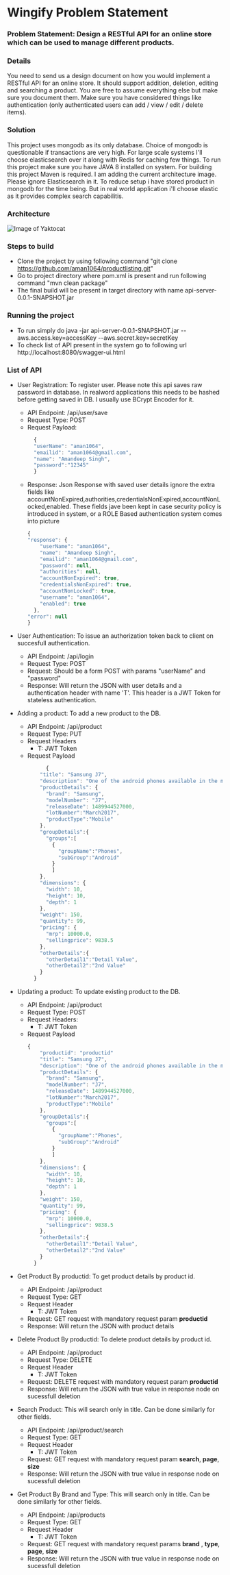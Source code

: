 # Wingify Problem Statement

### Problem Statement: Design a RESTful API for an online store which can be used to manage different products.

### Details
You need to send us a design document on how you would implement a RESTful API for an online store. It should support addition, deletion, editing and searching a product. You are free to assume everything else but make sure you document them. Make sure you have considered things like authentication (only authenticated users can add / view / edit / delete items).

### Solution
This project uses mongodb as its only database.
Choice of mongodb is questionable if transactions are very high.
For large scale systems I'll choose elasticsearch over it along with Redis for caching few things.
To run this project make sure you have JAVA 8 installed on system.
For building this project Maven is required.
I am adding the current architecture image. Please ignore Elasticsearch in it. To reduce setup i have stored product in mongodb for the time being. But in real world application i'll choose elastic as it provides complex search capabilitis.

### Architecture
![Image of Yaktocat](https://studyplatform.s3.amazonaws.com/61f55c69-cc64-4481-8a47-1e384a07c1a4.png) 

### Steps to build
* Clone the project by using following command "git clone https://github.com/aman1064/productlisting.git"
* Go to project directory where pom.xml is present and run following command "mvn clean package"
* The final build will be present in target directory with name api-server-0.0.1-SNAPSHOT.jar

### Running the project
* To run simply do java -jar api-server-0.0.1-SNAPSHOT.jar --aws.access.key=accessKey --aws.secret.key=secretKey
* To check list of API present in the system go to following url http://localhost:8080/swagger-ui.html

### List of API
* User Registration: To register user. Please note this api saves raw password in database. In realword applications this needs to be hashed before getting saved in DB. I usually use BCrypt Encoder for it.
  * API Endpoint: /api/user/save
  * Request Type: POST
  * Request Payload: 
    ```javascript
      {
      "userName": "aman1064",
      "emailid": "aman1064@gmail.com",
      "name": "Amandeep Singh",
      "password":"12345"
      }
    ```
  * Response:
    Json Response with saved user details ignore the extra fields like accountNonExpired,authorities,credentialsNonExpired,accountNonLocked,enabled.
    These fields jave been kept in case security policy is introduced in system, or a ROLE Based authentication system comes into picture
    ```javascript
    {
    "response": {
        "userName": "aman1064",
        "name": "Amandeep Singh",
        "emailid": "aman1064@gmail.com",
        "password": null,
        "authorities": null,
        "accountNonExpired": true,
        "credentialsNonExpired": true,
        "accountNonLocked": true,
        "username": "aman1064",
        "enabled": true
      },
    "error": null
    }
    ```

* User Authentication: To issue an authorization token back to client on succesfull authentication.
  * API Endpoint: /api/login
  * Request Type: POST
  * Request: Should be a form POST with params "userName" and "password"
  * Response: Will return the JSON with user details and a authentication header with name 'T'. This header is a JWT Token for stateless authentication.
  
* Adding a product: To add a new product to the DB.
  * API Endpoint: /api/product
  * Request Type: PUT
  * Request Headers  
    * T: JWT Token
  * Request Payload
    ```javascript
          {
        "title": "Samsung J7",
        "description": "One of the android phones available in the market",
        "productDetails": {
          "brand": "Samsung",
          "modelNumber": "J7",
          "releaseDate": 1489944527000,
          "lotNumber":"March2017",
          "productType":"Mobile"
        },
        "groupDetails":{
          "groups":[
            {
              "groupName":"Phones",
              "subGroup":"Android"
            }
            ]
        },
        "dimensions": {
          "width": 10,
          "height": 10,
          "depth": 1
        },
        "weight": 150,
        "quantity": 99,
        "pricing": {
          "mrp": 10000.0,
          "sellingprice": 9838.5
        },
        "otherDetails":{
          "otherDetail1":"Detail Value",
          "otherDetail2":"2nd Value"
        }
      }
    ```
* Updating a product: To update existing product to the DB.
  * API Endpoint: /api/product
  * Request Type: POST
  * Request Headers: 
    * T: JWT Token
  * Request Payload
    ```javascript
    {
        "productid": "productid"
        "title": "Samsung J7",
        "description": "One of the android phones available in the market",
        "productDetails": {
          "brand": "Samsung",
          "modelNumber": "J7",
          "releaseDate": 1489944527000,
          "lotNumber":"March2017",
          "productType":"Mobile"
        },
        "groupDetails":{
          "groups":[
            {
              "groupName":"Phones",
              "subGroup":"Android"
            }
            ]
        },
        "dimensions": {
          "width": 10,
          "height": 10,
          "depth": 1
        },
        "weight": 150,
        "quantity": 99,
        "pricing": {
          "mrp": 10000.0,
          "sellingprice": 9838.5
        },
        "otherDetails":{
          "otherDetail1":"Detail Value",
          "otherDetail2":"2nd Value"
        }
      }
    ```
* Get Product By productid: To get product details by product id.
  * API Endpoint: /api/product
  * Request Type: GET
  * Request Header
    * T: JWT Token
  * Request: GET request with mandatory request param **productid**
  * Response: Will return the JSON with product details

* Delete Product By productid: To delete product details by product id.
  * API Endpoint: /api/product
  * Request Type: DELETE
  * Request Header
    * T: JWT Token
  * Request: DELETE request with mandatory request param **productid**
  * Response: Will return the JSON with true value in response node on sucessfull deletion
  
* Search Product: This will search only in title. Can be done similarly for other fields. 
  * API Endpoint: /api/product/search
  * Request Type: GET
  * Request Header
    * T: JWT Token
  * Request: GET request with mandatory request param **search**, **page**, **size**
  * Response: Will return the JSON with true value in response node on sucessfull deletion

* Get Product By Brand and Type: This will search only in title. Can be done similarly for other fields. 
  * API Endpoint: /api/products
  * Request Type: GET
  * Request Header
    * T: JWT Token
  * Request: GET request with mandatory request params **brand** , **type**, **page**, **size**
  * Response: Will return the JSON with true value in response node on sucessfull deletion
